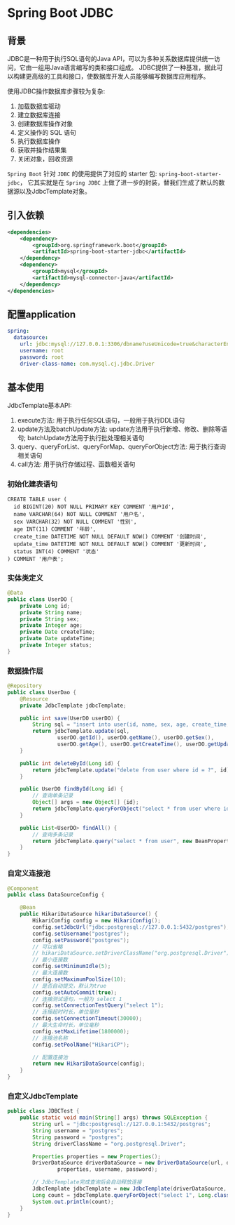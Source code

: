 # Spring Boot JDBC

## 背景
JDBC是一种用于执行SQL语句的Java API，可以为多种关系数据库提供统一访问，它由一组用Java语言编写的类和接口组成。
JDBC提供了一种基准，据此可以构建更高级的工具和接口，使数据库开发人员能够编写数据库应用程序。

使用JDBC操作数据库步骤较为复杂:  
1. 加载数据库驱动
2. 建立数据库连接
3. 创建数据库操作对象
4. 定义操作的 SQL 语句
5. 执行数据库操作
6. 获取并操作结果集
7. 关闭对象，回收资源

`Spring Boot` 针对 `JDBC` 的使用提供了对应的 starter 包: `spring-boot-starter-jdbc`，
它其实就是在 `Spring JDBC` 上做了进一步的封装，替我们生成了默认的数据源以及JdbcTemplate对象。

## 引入依赖

```xml
<dependencies>
    <dependency>
        <groupId>org.springframework.boot</groupId>
        <artifactId>spring-boot-starter-jdbc</artifactId>
    </dependency>
    <dependency>
        <groupId>mysql</groupId>
        <artifactId>mysql-connector-java</artifactId>
    </dependency>
</dependencies>
```

## 配置application

```yaml
spring:
  datasource:
    url: jdbc:mysql://127.0.0.1:3306/dbname?useUnicode=true&characterEncoding=utf-8&useSSL=false
    username: root
    password: root
    driver-class-name: com.mysql.cj.jdbc.Driver
```

## 基本使用

JdbcTemplate基本API:  
1. execute方法: 用于执行任何SQL语句，一般用于执行DDL语句
2. update方法及batchUpdate方法: update方法用于执行新增、修改、删除等语句; batchUpdate方法用于执行批处理相关语句
3. query、queryForList、queryForMap、queryForObject方法: 用于执行查询相关语句
4. call方法: 用于执行存储过程、函数相关语句

### 初始化建表语句

```mysql
CREATE TABLE user (
  id BIGINT(20) NOT NULL PRIMARY KEY COMMENT '用户Id',
  name VARCHAR(64) NOT NULL COMMENT '用户名',
  sex VARCHAR(32) NOT NULL COMMENT '性别',
  age INT(11) COMMENT '年龄',
  create_time DATETIME NOT NULL DEFAULT NOW() COMMENT '创建时间',
  update_time DATETIME NOT NULL DEFAULT NOW() COMMENT '更新时间',
  status INT(4) COMMENT '状态'
) COMMENT '用户表';
```

### 实体类定义
```java
@Data
public class UserDO {
    private Long id;
    private String name;
    private String sex;
    private Integer age;
    private Date createTime;
    private Date updateTime;
    private Integer status;
}
```

### 数据操作层

```java
@Repository
public class UserDao {
    @Resource
    private JdbcTemplate jdbcTemplate;

    public int save(UserDO userDO) {
        String sql = "insert into user(id, name, sex, age, create_time, update_time, status) values (?,?,?,?,?,?,?)";
        return jdbcTemplate.update(sql,
                userDO.getId(), userDO.getName(), userDO.getSex(),
                userDO.getAge(), userDO.getCreateTime(), userDO.getUpdateTime(), userDO.getStatus());
    }

    public int deleteById(Long id) {
        return jdbcTemplate.update("delete from user where id = ?", id);
    }

    public UserDO findById(Long id) {
        // 查询单条记录
        Object[] args = new Object[] {id};
        return jdbcTemplate.queryForObject("select * from user where id = ?", args, new BeanPropertyRowMapper<>(UserDO.class));
    }

    public List<UserDO> findAll() {
        // 查询多条记录
        return jdbcTemplate.query("select * from user", new BeanPropertyRowMapper<>(UserDO.class));
    }
}
```

### 自定义连接池

```java
@Component
public class DataSourceConfig {

    @Bean
    public HikariDataSource hikariDataSource() {
        HikariConfig config = new HikariConfig();
        config.setJdbcUrl("jdbc:postgresql://127.0.0.1:5432/postgres");
        config.setUsername("postgres");
        config.setPassword("postgres");
        // 可以省略
        // hikariDataSource.setDriverClassName("org.postgresql.Driver");
        // 最小连接数
        config.setMinimumIdle(5);
        // 最大连接数
        config.setMaximumPoolSize(10);
        // 是否自动提交，默认为true
        config.setAutoCommit(true);
        // 连接测试语句，一般为 select 1
        config.setConnectionTestQuery("select 1");
        // 连接超时时长，单位毫秒
        config.setConnectionTimeout(30000);
        // 最大生命时长，单位毫秒
        config.setMaxLifetime(1800000);
        // 连接池名称
        config.setPoolName("HikariCP");

        // 配置连接池
        return new HikariDataSource(config);
    }
}
```

### 自定义JdbcTemplate
```java
public class JDBCTest {
    public static void main(String[] args) throws SQLException {
        String url = "jdbc:postgresql://127.0.0.1:5432/postgres";
        String username = "postgres";
        String password = "postgres";
        String driverClassName = "org.postgresql.Driver";

        Properties properties = new Properties();
        DriverDataSource driverDataSource = new DriverDataSource(url, driverClassName,
                properties, username, password);

        // JdbcTemplate完成查询后会自动释放连接
        JdbcTemplate jdbcTemplate = new JdbcTemplate(driverDataSource, true);
        Long count = jdbcTemplate.queryForObject("select 1", Long.class);
        System.out.println(count);
    }
}
```